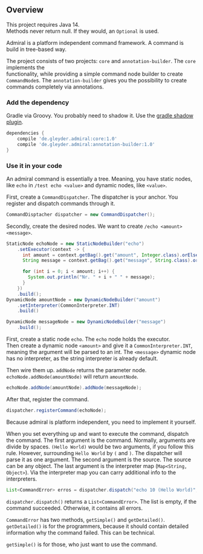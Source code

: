 ## Overview

This project requires Java 14.  
Methods never return null. If they would, an `Optional` is used. 

Admiral is a platform independent command framework. A command is build in tree-based way.

The project consists of two projects: `core` and `annotation-builder`. The `core` implements the    
functionality, while providing a simple command node builder to create `CommandNode`s.
The `annotation-builder` gives you the possibility to create commands completely via annotations.

### Add the dependency

Gradle via Groovy. You probably need to shadow it. Use the [gradle shadow plugin](https://plugins.gradle.org/plugin/com.github.johnrengelman.shadow).
```groovy
dependencies {
    compile 'de.gleyder.admiral:core:1.0'
    compile 'de.gleyder.admiral:annotation-builder:1.0'
}
```

### Use it in your code

An admiral command is essentially a tree. Meaning, you have static nodes, like
`echo` in `/test echo <value>` and dynamic nodes, like `<value>`.

First, create a `CommandDispatcher`. The dispatcher is your anchor. 
You register and dispatch commands through it.
 
```java
CommandDisptacher dispatcher = new CommandDispatcher();
```

Secondly, create the desired nodes. We want to create `/echo <amount> <message>`.
```java
StaticNode echoNode = new StaticNodeBuilder("echo")
    .setExecutor(context -> {
      int amount = context.getBag().get("amount", Integer.class).orElseThrow();
      String message = context.getBag().get("message", String.class).orElseThrow();

      for (int i = 0; i < amount; i++) {
        System.out.println("Nr. " + i + " " + message);
      }
    })
    .build();
DynamicNode amountNode = new DynamicNodeBuilder("amount")
    .setInterpreter(CommonInterpreter.INT)
    .build()

DynamicNode messageNode = new DynamicNodeBuilder("message")
    .build();
```

First, create a static node `echo`. The `echo` node holds the executor.  
Then create a dynamic node `<amount>` and give
it a `CommonInterpreter.INT`, meaning the argument will be parsed to an int.
The `<message>` dynamic node has no interpreter, as the string interpreter is already
default.

Then wire them up. `addNode` returns the parameter node.
`echoNode.addNode(amountNode)` will return `amountNode`.  

```java
echoNode.addNode(amountNode).addNode(messageNode);
```

After that, register the command.

```java
dispatcher.registerCommand(echoNode);
```

Because admiral is platform independent, you need to implement it
yourself. 

When you set everything up and want to execute the command, dispatch the command. 
The first argument is the command. Normally, arguments are divide by spaces.
`(Hello World)` would be two arguments, if you follow this rule. However, surrounding
`Hello World` by `(` and `)`. The dispatcher will parse it as one argument. 
The second argument is the source. The source can
be any object. The last argument is the interpreter map (`Map<String, Object>`).
Via the interpreter map you can carry additional info to the interpreters.

```java
List<CommandError> erros = dispatcher.dispatch("echo 10 (Hello World)", new Object(), Collections.emptyMap());
```

`dispatcher.dispatch()` returns a `List<CommandError>`. The list is empty, if the command succeeded.
Otherwise, it contains all errors.

`CommandError` has two methods, `getSimple()` and `getDetailed()`. `getDetailed()` is for the
programmers, because it should contain detailed information why the command failed. This can be technical. 

`getSimple()` is for those, who just want to use the command.